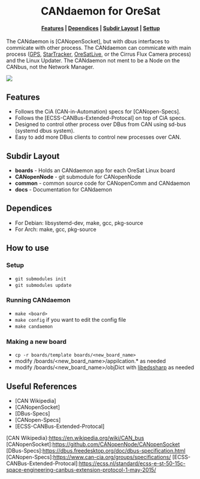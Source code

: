 <div align="center">
  <h1>
  <br> CANdaemon for OreSat </br>
  </h1>
  <h4>
    <a href="#features">Features</a> |
    <a href="#dependices">Dependices</a> |
    <a href="#subdir layout">Subdir Layout</a> |
    <a href="#settup">Settup</a>
  </h4>
</div>

The CANdaemon is [CANopenSocket], but with dbus interfaces to commicate with other process. The CANdaemon can commicate with main process ([GPS], [StarTracker], [OreSatLive], or the Cirrus Flux Camera process) and the Linux Updater. The CANdaemon not ment to be a Node on the CANbus, not the Network Manager.

![](https://github.com/oresat/oresat-linux/blob/master/CANdaemon/docs/OreSatLinuxDiagram.jpg)

## Features
- Follows the CiA (CAN-in-Automation) specs for [CANopen-Specs]. 
- Follows the [ECSS-CANBus-Extended-Protocal] on top of CiA specs.
- Designed to control other process over DBus from CAN using sd-bus (systemd dbus system).
- Easy to add more DBus clients to control new processes over CAN.

## Subdir Layout 
- **boards** - Holds an CANdaemon app for each OreSat Linux board
- **CANopenNode** - git submodule for CANopenNode
- **common** - common source code for CANopenComm and CANdaemon
- **docs** - Documentation for CANdaemon

## Dependices
- For Debian: libsystemd-dev, make, gcc, pkg-source 
- For Arch: make, gcc, pkg-source 

## How to use
### Setup
- `git submodules init`
- `git submodules update`

### Running CANdaemon
- `make <board>`
- `make config` if you want to edit the config file
- `make candaemon`

### Making a new board
- `cp -r boards/template boards/<new_board_name>`
- modify /boards/<new_board_name>/appilcation.* as needed
- modify /boards/<new_board_name>/objDict with [libedssharp] as needed

## Useful References
- [CAN Wikipedia]
- [CANopenSocket]
- [DBus-Specs]
- [CANopen-Specs]
- [ECSS-CANBus-Extended-Protocal]

<!-- Other oresat repos -->
[GPS]:https://github.com/oresat/oresat-gps-software
[StarTracker]:https://github.com/oresat/oresat-star-tracker
[OreSatLive]:https://github.com/oresat/oresat-dxwifi-software

<!-- References --> 
[CAN Wikipedia}:https://en.wikipedia.org/wiki/CAN_bus
[CANopenSocket]:https://github.com/CANopenNode/CANopenSocket
[DBus-Specs]:https://dbus.freedesktop.org/doc/dbus-specification.html
[CANopen-Specs]:https://www.can-cia.org/groups/specifications/
[ECSS-CANBus-Extended-Protocal]:https://ecss.nl/standard/ecss-e-st-50-15c-space-engineering-canbus-extension-protocol-1-may-2015/

<!-- Other --> 
[libedssharp]:https://github.com/robincornelius/libedssharp
